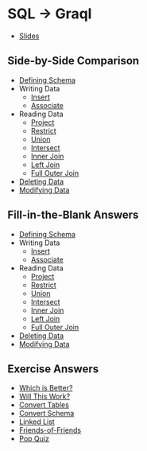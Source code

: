 # SQL -> Graql
- [Slides](SQL-to-Graql.pdf)

## Side-by-Side Comparison
- [Defining Schema](side-by-side/defining-schema.md)
- Writing Data
    - [Insert](side-by-side/insert-data.md)
    - [Associate](side-by-side/associate-data.md)
- Reading Data
    - [Project](side-by-side/project.md)
    - [Restrict](side-by-side/restrict.md)
    - [Union](side-by-side/union.md)
    - [Intersect](side-by-side/intersect.md)
    - [Inner Join](side-by-side/inner-join.md)
    - [Left Join](side-by-side/left-join.md)
    - [Full Outer Join](side-by-side/full-outer-join.md)
- [Deleting Data](side-by-side/deleting-data.md)
- [Modifying Data](side-by-side/modifying-data.md)

## Fill-in-the-Blank Answers
- [Defining Schema](answers/fill-in-the-blank/defining-schema.gql)
- Writing Data
    - [Insert](answers/fill-in-the-blank/insert-data.gql)
    - [Associate](answers/fill-in-the-blank/associate-data.gql)
- Reading Data
    - [Project](answers/fill-in-the-blank/project.gql)
    - [Restrict](answers/fill-in-the-blank/restrict.gql)
    - [Union](answers/fill-in-the-blank/union.gql)
    - [Intersect](answers/fill-in-the-blank/intersect.gql)
    - [Inner Join](answers/fill-in-the-blank/inner-join.gql)
    - [Left Join](answers/fill-in-the-blank/left-join.gql)
    - [Full Outer Join](answers/fill-in-the-blank/full-outer-join.gql)
- [Deleting Data](answers/fill-in-the-blank/deleting-data.gql)
- [Modifying Data](answers/fill-in-the-blank/modifying-data.gql)

## Exercise Answers
- [Which is Better?](answers/exercise/which-is-better.gql)
- [Will This Work?](answers/exercise/will-this-work.gql)
- [Convert Tables](answers/exercise/convert-tables.gql)
- [Convert Schema](answers/exercise/convert-schema.gql)
- [Linked List](answers/exercise/linked-list.gql)
- [Friends-of-Friends](answers/exercise/friends-of-friends.gql)
- [Pop Quiz](answers/pop-quiz.md)